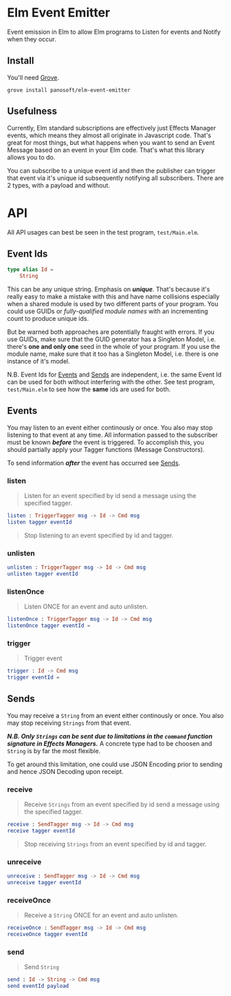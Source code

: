 # Elm Event Emitter

Event emission in Elm to allow Elm programs to Listen for events and Notify when they occur.

## Install

You'll need [Grove](https://github.com/panosoft/elm-grove.git).

```
grove install panosoft/elm-event-emitter
```

## Usefulness

Currently, Elm standard subscriptions are effectively just Effects Manager events, which means they almost all originate in Javascript code. That's great for most things, but what happens when you want to send an Event Message based on an event in your Elm code. That's what this library allows you to do.

You can subscribe to a unique event id and then the publisher can trigger that event via it's unique id subsequently notifying all subscribers. There are 2 types, with a payload and without.

# API

All API usages can best be seen in the test program, `test/Main.elm`.

## Event Ids

```elm
type alias Id =
    String
```

This can be any unique string. Emphasis on ***unique***. That's because it's really easy to make a mistake with this and have name collisions especially when a shared module is used by two different parts of your program.
You could use GUIDs or *fully-qualified module names* with an incrementing count to produce unique ids.

But be warned both approaches are potentially fraught with errors. If you use GUIDs, make sure that the GUID generator has a Singleton Model, i.e. there's **one and only one** seed in the whole of your program. If you use the module name, make sure that it too has a Singleton Model, i.e. there is one instance of it's model.

N.B. Event Ids for [Events](#events) and [Sends](#sends) are independent, i.e. the same Event Id can be used for both without interfering with the other. See test program, `test/Main.elm` to see how the **same** ids are used for both.

## Events

You may listen to an event either continously or once. You also may stop listening to that event at any time. All information passed to the subscriber must be known ***before*** the event is triggered. To accomplish this, you should partially apply your Tagger functions (Message Constructors).

To send information ***after*** the event has occurred see [Sends](#sends).

### listen

> Listen for an event specified by id send a message using the specified tagger.

```elm
listen : TriggerTagger msg -> Id -> Cmd msg
listen tagger eventId
```
> Stop listening to an event specified by id and tagger.

### unlisten

```elm
unlisten : TriggerTagger msg -> Id -> Cmd msg
unlisten tagger eventId
```

### listenOnce

> Listen ONCE for an event and auto unlisten.

```elm
listenOnce : TriggerTagger msg -> Id -> Cmd msg
listenOnce tagger eventId =
```

### trigger

> Trigger event

```elm
trigger : Id -> Cmd msg
trigger eventId =
```

## Sends

You may receive a `String` from an event either continously or once. You also may stop receiving `Strings` from that event.

***N.B. Only `Strings` can be sent due to limitations in the `command` function signature in Effects Managers.*** A concrete type had to be choosen and `String` is by far the most flexible.

To get around this limitation, one could use JSON Encoding prior to sending and hence JSON Decoding upon receipt.

### receive

> Receive `Strings` from an event specified by id send a message using the specified tagger.

```elm
receive : SendTagger msg -> Id -> Cmd msg
receive tagger eventId
```
> Stop receiving `Strings` from an event specified by id and tagger.

### unreceive

```elm
unreceive : SendTagger msg -> Id -> Cmd msg
unreceive tagger eventId
```

### receiveOnce

> Receive a `String` ONCE for an event and auto unlisten.

```elm
receiveOnce : SendTagger msg -> Id -> Cmd msg
receiveOnce tagger eventId
```

### send

> Send `String`

```elm
send : Id -> String -> Cmd msg
send eventId payload
```
